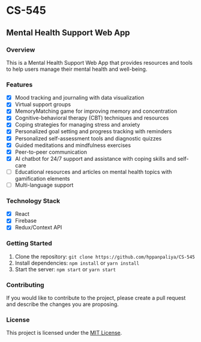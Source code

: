 # CS-545

## Mental Health Support Web App

### Overview
This is a Mental Health Support Web App that provides resources and tools to help users manage their mental health and well-being.

### Features
- [X] Mood tracking and journaling with data visualization
- [X] Virtual support groups 
- [X] MemoryMatching game for improving memory and concentration
- [X] Cognitive-behavioral therapy (CBT) techniques and resources
- [X] Coping strategies for managing stress and anxiety
- [X] Personalized goal setting and progress tracking with reminders
- [X] Personalized self-assessment tools and diagnostic quizzes
- [X] Guided meditations and mindfulness exercises
- [X] Peer-to-peer communication
- [X] AI chatbot for 24/7 support and assistance with coping skills and self-care
- [ ] Educational resources and articles on mental health topics with gamification elements
- [ ] Multi-language support

### Technology Stack
- [x] React
- [x] Firebase
- [x] Redux/Context API

### Getting Started
1. Clone the repository: `git clone https://github.com/hppanpaliya/CS-545`
2. Install dependencies: `npm install` or `yarn install`
3. Start the server: `npm start` or `yarn start`

### Contributing
If you would like to contribute to the project, please create a pull request and describe the changes you are proposing.

### License
This project is licensed under the [MIT License](https://opensource.org/licenses/MIT).
